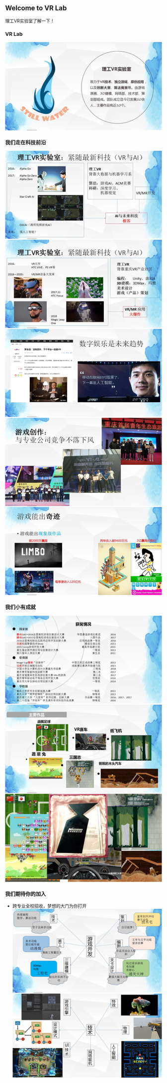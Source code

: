## Welcome to VR Lab

  理工VR实验室了解一下！

### VR Lab
![](理工VR实验室_网站介绍/实验室介绍/介绍1.jpg)

### 我们走在科技前沿
![](理工VR实验室_网站介绍/技术方向丰富/幻灯片18.jpg)
![](理工VR实验室_网站介绍/实验室介绍/介绍2.jpg)
![](理工VR实验室_网站介绍/实验室介绍/介绍3.jpg)
![](理工VR实验室_网站介绍/实验室介绍/介绍4.jpg)
![](理工VR实验室_网站介绍/实验室介绍/介绍5.jpg)

### 我们小有成就
![](理工VR实验室_网站介绍/成就/成就2.jpg)
![](理工VR实验室_网站介绍/成就/成就1.jpg)
![](理工VR实验室_网站介绍/成就/成就3.jpg)

### 我们期待你的加入
* 跨专业全校招收，梦想的大门为你打开
![](理工VR实验室_网站介绍/招收各类人才/招人.jpg)
![](理工VR实验室_网站介绍/技术方向丰富/幻灯片10.jpg)
